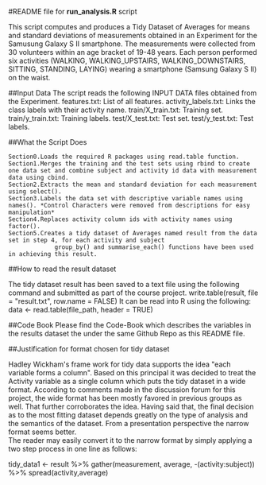 
#README file for **run_analysis.R** script

This script computes and produces a Tidy Dataset of Averages for means and standard deviations of measurements obtained in an Experiment for the Samusung Galaxy S II smartphone.
The measurements were collected from 30 volunteers within an age bracket of 19-48 years. 
Each person performed six activities (WALKING, WALKING_UPSTAIRS, WALKING_DOWNSTAIRS, SITTING, STANDING, LAYING) wearing a smartphone (Samsung Galaxy S II) on the waist.

##Input Data
The script reads the following INPUT DATA files obtained from the Experiment.
 	features.txt: List of all features.
 	activity_labels.txt: Links the class labels with their activity name.
 	train/X_train.txt: Training set.
 	train/y_train.txt: Training labels.
 	test/X_test.txt: Test set.
 	test/y_test.txt: Test labels.

##What the Script Does

	Section0.Loads the required R packages using read.table function.
	Section1.Merges the training and the test sets using rbind to create one data set and combine subject and activity id data with measurement data using cbind.
	Section2.Extracts the mean and standard deviation for each measurement using select().
	Section3.Labels the data set with descriptive variable names using names(). *Control Characters were removed from descriptions for easy manipulation*
	Section4.Replaces activity column ids with activity names using factor().
	Section5.Creates a tidy dataset of Averages named result from the data set in step 4, for each activity and subject 
                 group_by() and summarise_each() functions have been used in achieving this result.


##How to read the result dataset

The tidy dataset result has been saved to a text file using the following command and submitted as part of the course project.
write.table(result, file = "result.txt", row.name = FALSE)
It can be read into R using the following: 
data <- read.table(file_path, header = TRUE)

##Code Book
Please find the Code-Book which describes the variables in the results dataset the  under the same Github Repo as this README file.

##Justification for format chosen for tidy dataset

Hadley Wickham's frame work for tidy data supports the idea  "each variable forms a column". 
Based on this principal it was decided to treat the Activity variable as a single column which puts the tidy dataset in a wide format.
According to comments made in the discussion forum for this project, the wide format has been mostly favored in previous groups as well. 
That further corroborates the idea.
Having said that, the final decision as to the most fitting dataset depends greatly on the type of analysis and the semantics of the dataset.
From a presentation perspective the narrow format seems better.  
The reader may easily convert it to the narrow format by simply applying a two step process in one line as follows:

tidy_data1 <- result %>% gather(measurement, average, -(activity:subject)) %>% spread(activity,average)






